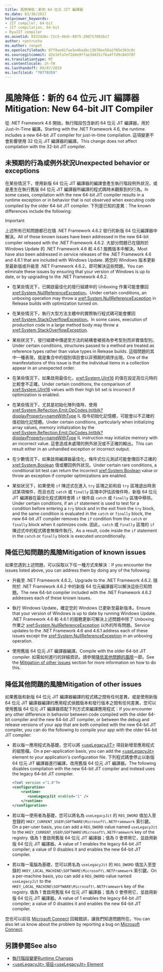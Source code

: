 ```yaml
---
title: 風險降低：新的 64 位元 JIT 編譯器
ms.date: 03/30/2017
helpviewer_keywords:
- JIT compiler, 64-bit
- JIT compilation, 64-bit
- RyuJIT compiler
ms.assetid: 0332dabc-72c5-4bdc-8975-20d717802b17
author: rpetrusha
ms.author: ronpet
ms.openlocfilehash: 07f9ae01fae5e4badbc13670ee56a2f05e303c0c
ms.sourcegitcommit: d2e1dfa7ef2d4e9ffae3d431cf6a4ffd9c8d378f
ms.translationtype: MT
ms.contentlocale: zh-TW
ms.lasthandoff: 09/07/2019
ms.locfileid: "70779359"
---
```

# <a name="mitigation-new-64-bit-jit-compiler"></a><span data-ttu-id="15ade-102">風險降低：新的 64 位元 JIT 編譯器</span><span class="sxs-lookup"><span data-stu-id="15ade-102">Mitigation: New 64-bit JIT Compiler</span></span>
<span data-ttu-id="15ade-103">從 .NET Framework 4.6 開始，執行階段包含新的 64 位元 JIT 編譯器，用於 Just-In-Time 編譯。</span><span class="sxs-lookup"><span data-stu-id="15ade-103">Starting with the .NET Framework 4.6, the runtime includes a new 64-bit JIT compiler for just-in-time compilation.</span></span> <span data-ttu-id="15ade-104">這項變更不會影響使用 32 位元 JIT 編譯器的編譯。</span><span class="sxs-lookup"><span data-stu-id="15ade-104">This change does not affect compilation with the  32-bit JIT compiler.</span></span>  
  
## <a name="unexpected-behavior-or-exceptions"></a><span data-ttu-id="15ade-105">未預期的行為或例外狀況</span><span class="sxs-lookup"><span data-stu-id="15ade-105">Unexpected behavior or exceptions</span></span>  
 <span data-ttu-id="15ade-106">在某些情況下，使用新版 64 位元 JIT 編譯器的編譯會產生執行階段例外狀況，或是產生在執行舊版 64 位元 JIT 編譯器所編譯的程式碼時未觀察到的行為。</span><span class="sxs-lookup"><span data-stu-id="15ade-106">In some cases, compilation with the new 64-bit JIT compiler results in a runtime exception or in behavior that is not observed when executing code compiled by the older 64-bit JIT compiler.</span></span> <span data-ttu-id="15ade-107">下列是已知的差異︰</span><span class="sxs-lookup"><span data-stu-id="15ade-107">The known differences include the following:</span></span>  
  
> [!IMPORTANT]
> <span data-ttu-id="15ade-108">上述所有已知問題都已在隨 .NET Framework 4.6.2 發行的新版 64 位元編譯器中解決。</span><span class="sxs-lookup"><span data-stu-id="15ade-108">All of these known issues have been addressed in the new 64-bit compiler released with the .NET Framework 4.6.2.</span></span> <span data-ttu-id="15ade-109">大部分問題已在隨附於 Windows Update 的 .NET Framework 4.6 和 4.6.1 服務版本中解決。</span><span class="sxs-lookup"><span data-stu-id="15ade-109">Most have also been addressed in service releases of the .NET Framework 4.6 and 4.6.1 that are included with Windows Update.</span></span> <span data-ttu-id="15ade-110">將您的 Windows 版本更新至最新版或升級至 .NET Framework 4.6.2，即可解決這些問題。</span><span class="sxs-lookup"><span data-stu-id="15ade-110">You can eliminate these issues by ensuring that your version of Windows is up to date, or by upgrading to the .NET Framework 4.6.2.</span></span>  
  
- <span data-ttu-id="15ade-111">在某些情況下，已開啟最佳化的發行組建中的 Unboxing 作業可能會擲回 <xref:System.NullReferenceException>。</span><span class="sxs-lookup"><span data-stu-id="15ade-111">Under certain conditions, an unboxing operation may throw a <xref:System.NullReferenceException> in Release builds with optimization turned on.</span></span>  
  
- <span data-ttu-id="15ade-112">在某些情況下，執行大型方法主體中的實際執行程式碼可能會擲回 <xref:System.StackOverflowException>。</span><span class="sxs-lookup"><span data-stu-id="15ade-112">In some cases, execution of production code in a large method body may throw a <xref:System.StackOverflowException>.</span></span>  
  
- <span data-ttu-id="15ade-113">某些狀況下，發行組建中傳遞至方法的結構會被視為參考型別而非實值型別。</span><span class="sxs-lookup"><span data-stu-id="15ade-113">Under certain conditions, structures passed to a method are treated as reference types rather than value types in Release builds.</span></span> <span data-ttu-id="15ade-114">這個問題的其中一種表現，就是集合中的個別項目會以非預期的順序出現。</span><span class="sxs-lookup"><span data-stu-id="15ade-114">One of the manifestations of this issue is that the individual items in a collection appear in an unexpected order.</span></span>  
  
- <span data-ttu-id="15ade-115">在某些情況下，如果啟用最佳化，<xref:System.UInt16> 的值在設定高位元時的比較會不正確。</span><span class="sxs-lookup"><span data-stu-id="15ade-115">Under certain conditions, the comparison of <xref:System.UInt16> values with their high bit set is incorrect if optimization is enabled.</span></span>  
  
- <span data-ttu-id="15ade-116">在某些情況下，尤其是初始化陣列值時，使用 <xref:System.Reflection.Emit.OpCodes.Initblk?displayProperty=nameWithType> IL 指令初始化記憶體，可能會以不正確的值初始化記憶體。</span><span class="sxs-lookup"><span data-stu-id="15ade-116">Under certain conditions, particularly when initializing array values, memory initialization by the <xref:System.Reflection.Emit.OpCodes.Initblk?displayProperty=nameWithType> IL instruction may initialize memory with an incorrect value.</span></span> <span data-ttu-id="15ade-117">這會造成未處理的例外狀況或不正確的輸出。</span><span class="sxs-lookup"><span data-stu-id="15ade-117">This can result either in an unhandled exception or incorrect output.</span></span>  
  
- <span data-ttu-id="15ade-118">在少數情況下，如果啟用編譯器最佳化，條件式位元測試可能會傳回不正確的 <xref:System.Boolean> 值或擲回例外狀況。</span><span class="sxs-lookup"><span data-stu-id="15ade-118">Under certain rare conditions, a conditional bit test can return the incorrect <xref:System.Boolean> value or throw an exception if compiler optimizations are enabled.</span></span>  
  
- <span data-ttu-id="15ade-119">某些狀況下，如果使用 `if` 陳述式在進入 `try` 區塊之前和自 `try` 區塊退出時測試某項條件，而且也在 `catch` 或 `finally` 區塊中評估該條件時，新版 64 位元 JIT 編譯器在最佳化程式碼時會將 `if` 條件自 `catch` 或 `finally` 區塊中移除。</span><span class="sxs-lookup"><span data-stu-id="15ade-119">Under certain conditions, if an `if` statement is used to test for a condition before entering  a `try` block and in the exit from the `try` block, and the same condition is evaluated in the `catch` or `finally` block, the new 64-bit JIT compiler removes the `if` condition from the `catch` or `finally` block when it optimizes code.</span></span> <span data-ttu-id="15ade-120">因此，`catch` 或 `finally` 區塊的 `if` 陳述式中的程式碼會無條件執行。</span><span class="sxs-lookup"><span data-stu-id="15ade-120">As a result, code inside the `if` statement in the `catch` or `finally` block is executed unconditionally.</span></span>  
  
<a name="General"></a>   
## <a name="mitigation-of-known-issues"></a><span data-ttu-id="15ade-121">降低已知問題的風險</span><span class="sxs-lookup"><span data-stu-id="15ade-121">Mitigation of known issues</span></span>  
 <span data-ttu-id="15ade-122">如果您遇到上述問題，可以採取以下任一種方式來解決︰</span><span class="sxs-lookup"><span data-stu-id="15ade-122">If you encounter the issues listed above, you can address them by doing any of the following:</span></span>  
  
- <span data-ttu-id="15ade-123">升級至 .NET Framework 4.6.2。</span><span class="sxs-lookup"><span data-stu-id="15ade-123">Upgrade to the .NET Framework 4.6.2.</span></span> <span data-ttu-id="15ade-124">隨附於 .NET Framework 4.6.2 中的新版 64 位元編譯器可以解決這些已知問題。</span><span class="sxs-lookup"><span data-stu-id="15ade-124">The new 64-bit compiler included with the .NET Framework 4.6.2 addresses each of these known issues.</span></span>  
  
- <span data-ttu-id="15ade-125">執行 Windows Update，確定您的 Windows 已更新至最新版本。</span><span class="sxs-lookup"><span data-stu-id="15ade-125">Ensure that your version of Windows is up to date by running Windows Update.</span></span> <span data-ttu-id="15ade-126">.NET Framework 4.6 和 4.6.1 的服務更新可解決上述問題中除了 Unboxing 作業之 <xref:System.NullReferenceException> 以外的所有問題。</span><span class="sxs-lookup"><span data-stu-id="15ade-126">Service updates to the .NET Framework 4.6 and 4.6.1 address each of these issues except the <xref:System.NullReferenceException> in an unboxing operation.</span></span>  
  
- <span data-ttu-id="15ade-127">使用舊版 64 位元 JIT 編譯器編譯。</span><span class="sxs-lookup"><span data-stu-id="15ade-127">Compile with the older 64-bit JIT compiler.</span></span> <span data-ttu-id="15ade-128">如需如何進行的詳細資訊，請參閱[降低其他問題的風險](#Other)一節。</span><span class="sxs-lookup"><span data-stu-id="15ade-128">See the [Mitigation of other issues](#Other) section for more information on how to do this.</span></span>  
  
<a name="Other"></a>   
## <a name="mitigation-of-other-issues"></a><span data-ttu-id="15ade-129">降低其他問題的風險</span><span class="sxs-lookup"><span data-stu-id="15ade-129">Mitigation of other issues</span></span>  
 <span data-ttu-id="15ade-130">如果舊版和新版 64 位元 JIT 編譯器編譯的程式碼之間有任何差異，或是使用新版 64 位元 JIT 編譯器編譯的應用程式偵錯版本和發行版本之間有任何差異，您可以使用舊版 64 位元 JIT 編譯器搭配下列方式來編譯應用程式：</span><span class="sxs-lookup"><span data-stu-id="15ade-130">If you encounter any other difference in behavior between code compiled with the older 64-bit compiler and the new 64-bit JIT compiler, or between the debug and release versions of your app that are both compiled with the new 64-bit JIT compiler, you can do the following to compile your app with the older 64-bit JIT compiler:</span></span>  
  
- <span data-ttu-id="15ade-131">若以每一應用程式為基礎，您可以將 [\<useLegacyJIT>](../configure-apps/file-schema/runtime/uselegacyjit-element.md) 項目新增至應用程式的組態檔。</span><span class="sxs-lookup"><span data-stu-id="15ade-131">On a per-application basis, you can add the [\<useLegacyJit>](../configure-apps/file-schema/runtime/uselegacyjit-element.md) element to your application's configuration file.</span></span> <span data-ttu-id="15ade-132">下列程式碼會停止以新版 64 位元 JIT 編譯器進行編譯，改用舊版 64 位元 JIT 編譯器。</span><span class="sxs-lookup"><span data-stu-id="15ade-132">The following disables compilation with the new 64-bit JIT compiler and instead uses the legacy 64-bit JIT compiler.</span></span>  
  
    ```xml  
    <?xml version ="1.0"?>  
    <configuration>  
        <runtime>  
           <useLegacyJit enabled="1" />  
        </runtime>  
    </configuration>  
    ```  
  
- <span data-ttu-id="15ade-133">若以每一使用者為基礎，您可以將名為 `useLegacyJit` 的 `REG_DWORD` 值加入至登錄的 `HKEY_CURRENT_USER\SOFTWARE\Microsoft\.NETFramework` 索引鍵。</span><span class="sxs-lookup"><span data-stu-id="15ade-133">On a per-user basis, you can add a `REG_DWORD` value named `useLegacyJit` to the `HKEY_CURRENT_USER\SOFTWARE\Microsoft\.NETFramework` key of the registry.</span></span> <span data-ttu-id="15ade-134">值為 1 會啟用舊版 64 位元 JIT 編譯器；值為 0 會停用它，並啟用新版 64 位元 JIT 編譯器。</span><span class="sxs-lookup"><span data-stu-id="15ade-134">A value of 1 enables the legacy 64-bit JIT compiler; a value of 0 disables it and enables the new 64-bit JIT compiler.</span></span>  
  
- <span data-ttu-id="15ade-135">若以每一電腦為基礎，您可以將名為 `useLegacyJit` 的 `REG_DWORD` 值加入至登錄的 `HKEY_LOCAL_MACHINE\SOFTWARE\Microsoft\.NETFramework` 索引鍵。</span><span class="sxs-lookup"><span data-stu-id="15ade-135">On a per-machine basis, you can add a `REG_DWORD` value named `useLegacyJit` to the `HKEY_LOCAL_MACHINE\SOFTWARE\Microsoft\.NETFramework` key of the registry.</span></span> <span data-ttu-id="15ade-136">值為 1 會啟用舊版 64 位元 JIT 編譯器；值為 0 會停用它，並啟用新版 64 位元 JIT 編譯器。</span><span class="sxs-lookup"><span data-stu-id="15ade-136">A value of 1 enables the legacy 64-bit JIT compiler; a value of 0 disables it and enables the new 64-bit JIT compiler.</span></span>  
  
 <span data-ttu-id="15ade-137">您也可以前往 [Microsoft Connect](https://connect.microsoft.com/VisualStudio) 回報錯誤，讓我們知道問題所在。</span><span class="sxs-lookup"><span data-stu-id="15ade-137">You can also let us know about the problem by reporting a bug on [Microsoft Connect](https://connect.microsoft.com/VisualStudio).</span></span>  
  
## <a name="see-also"></a><span data-ttu-id="15ade-138">另請參閱</span><span class="sxs-lookup"><span data-stu-id="15ade-138">See also</span></span>

- [<span data-ttu-id="15ade-139">執行階段變更</span><span class="sxs-lookup"><span data-stu-id="15ade-139">Runtime Changes</span></span>](runtime-changes-in-the-net-framework-4-6.md)
- [<span data-ttu-id="15ade-140">\<useLegacyJit> 項目</span><span class="sxs-lookup"><span data-stu-id="15ade-140">\<useLegacyJit> Element</span></span>](../configure-apps/file-schema/runtime/uselegacyjit-element.md)
